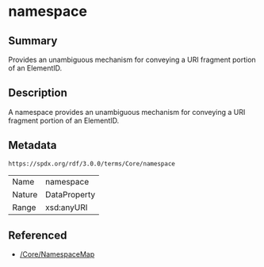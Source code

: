 <!-- Automatically generated by spec-parser v2.3.0 on 2024-07-09T17:43:37.025898+00:00 -->
<!-- SPDX-License-Identifier: Community-Spec-1.0 -->

# namespace

## Summary

Provides an unambiguous mechanism for conveying a URI fragment portion of an
ElementID.


## Description

A namespace provides an unambiguous mechanism for conveying a URI fragment
portion of an ElementID.


## Metadata

`https://spdx.org/rdf/3.0.0/terms/Core/namespace`


| | |
|---|---|
| Name | namespace |
| Nature | DataProperty |
| Range | xsd:anyURI |




## Referenced

- [/Core/NamespaceMap](../../Core/Classes/NamespaceMap.md)

